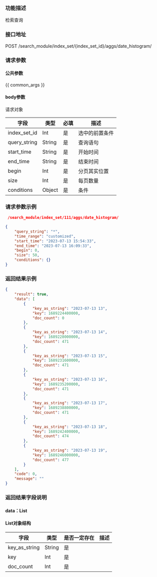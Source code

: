 ### 功能描述

检索查询

### 接口地址

POST  /search_module/index_set/{index_set_id}/aggs/date_histogram/

### 请求参数

#### 公共参数

{{ common_args }}

#### body参数

请求对象

| 字段 | 类型 | 必填 | 描述                                        
| --- | --- | --- | --- |
| index_set_id | Int | 是 | 选中的前置条件 |
| query_string | String | 是 | 查询语句 |
| start_time | String | 是 | 开始时间 |
| end_time | String | 是 | 结束时间 |
| begin | Int | 是 | 分页其实位置 |
| size | Int | 是 | 每页数量 |
| conditions | Object | 是 | 条件 |



### 请求参数示例

```json
 /search_module/index_set/111/aggs/date_histogram/
```

```json
{
    "query_string": "*",
    "time_range": "customized",
    "start_time": "2023-07-13 15:54:33",
    "end_time": "2023-07-13 16:09:33",
    "begin": 0,
    "size": 50,
    "conditions": {}
}
```

### 返回结果示例

```json
{
    "result": true,
    "data": [
        {
            "key_as_string": "2023-07-13 13",
            "key": 1689224400000,
            "doc_count": 0
        },
        {
            "key_as_string": "2023-07-13 14",
            "key": 1689228000000,
            "doc_count": 471
        },
        {
            "key_as_string": "2023-07-13 15",
            "key": 1689231600000,
            "doc_count": 471
        },
        {
            "key_as_string": "2023-07-13 16",
            "key": 1689235200000,
            "doc_count": 471
        },
        {
            "key_as_string": "2023-07-13 17",
            "key": 1689238800000,
            "doc_count": 471
        },
        {
            "key_as_string": "2023-07-13 18",
            "key": 1689242400000,
            "doc_count": 474
        },
        {
            "key_as_string": "2023-07-13 19",
            "key": 1689246000000,
            "doc_count": 477
        }
    ],
    "code": 0,
    "message": ""
}
```

### 返回结果字段说明

#### data：List

#### List对象结构

| 字段 | 类型 | 是否一定存在 | 描述 |
| --- | --- | --- | --- |
| key_as_string | String | 是 |  |
| key | Int | 是 | |
| doc_count | Int | 是 | |
